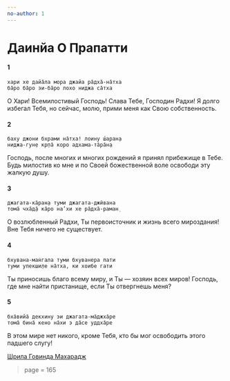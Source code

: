 ```yaml
---
no-author: 1
---
```


# Даинйа О Прапатти

#### 1

    хари хе дайа̄ла мора джайа ра̄дха̄-на̄тха
    ба̄ро ба̄ро эи-ба̄ро лохо ниджа са̄тха

О Хари! Всемилостивый Господь! Слава Тебе, Господин Радхи! Я долго избегал Тебя, но сейчас, молю, прими меня как Свою собственность.

#### 2

    баху джони бхрами на̄тха! лоину ш́аран̣а
    ниджа-гун̣е кр̣па̄ коро адхама-та̄ра̄н̣а

Господь, после многих и многих рождений я принял прибежище в Тебе. Будь милостив ко мне и по Своей божественной воле освободи эту жалкую душу.

#### 3

    джагата-ка̄ран̣а туми джагата-джӣвана
    тома̄ чха̄д̣а̄ ка̄ро на’хи хе ра̄дха̄-раман̣

О возлюбленный Радхи, Ты первоисточник и жизнь всего мироздания! Вне Тебя ничего не существует.

#### 4

    бхувана-ман̇гала туми бхуванера пати
    туми упекши̣ле на̄тха, ки хоибе гати

Ты приносишь благо всему миру, и Ты — хозяин всех миров! Господь, где мне найти пристанище, если Ты отвергнешь меня?

#### 5

    бха̄вийа̄ декхину эи джагата-ма̄джха̄ре
    тома̄ бина̄ кено на̄хи э да̄се уддха̄ре

В этом мире нет никого, кроме Тебя, кто бы мог освободить этого падшего слугу!

[Шрила Говинда Махарадж](https://soundcloud.com/bharatimaharaj/govinda-maharaj-hari-he-doyala)


> page = 165

